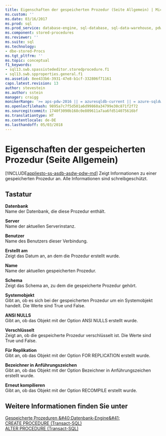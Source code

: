 ```yaml
---
title: Eigenschaften der gespeicherten Prozedur (Seite Allgemein) | Microsoft Dokumentation
ms.custom: ''
ms.date: 03/16/2017
ms.prod: sql
ms.prod_service: database-engine, sql-database, sql-data-warehouse, pdw
ms.component: stored-procedures
ms.reviewer: ''
ms.suite: sql
ms.technology:
- dbe-stored-Procs
ms.tgt_pltfrm: ''
ms.topic: conceptual
f1_keywords:
- sql13.swb.spassistededitor.storedprocedure.f1
- sql13.swb.spproperties.general.f1
ms.assetid: 8ee433b6-3931-47e8-b1cf-332806f71161
caps.latest.revision: 13
author: stevestein
ms.author: sstein
manager: craigg
monikerRange: '>= aps-pdw-2016 || = azuresqldb-current || = azure-sqldw-latest || >= sql-server-2016 || = sqlallproducts-allversions'
ms.openlocfilehash: 9895a7c7f5d501a6d99860a34799e30c871f2f72
ms.sourcegitcommit: 1740f3090b168c0e809611a7aa6fd514075616bf
ms.translationtype: HT
ms.contentlocale: de-DE
ms.lasthandoff: 05/03/2018
---
```

# <a name="stored-procedure-properties-general-page"></a>Eigenschaften der gespeicherten Prozedur (Seite Allgemein)
[!INCLUDE[appliesto-ss-asdb-asdw-pdw-md](../../includes/appliesto-ss-asdb-asdw-pdw-md.md)]
  Zeigt Informationen zu einer gespeicherten Prozedur an. Alle Informationen sind schreibgeschützt.  
  
## <a name="options"></a>Tastatur  
 **Datenbank**  
 Name der Datenbank, die diese Prozedur enthält.  
  
 **Server**  
 Name der aktuellen Serverinstanz.  
  
 **Benutzer**  
 Name des Benutzers dieser Verbindung.  
  
 **Erstellt am**  
 Zeigt das Datum an, an dem die Prozedur erstellt wurde.  
  
 **Name**  
 Name der aktuellen gespeicherten Prozedur.  
  
 **Schema**  
 Zeigt das Schema an, zu dem die gespeicherte Prozedur gehört.  
  
 **Systemobjekt**  
 Gibt an, ob es sich bei der gespeicherten Prozedur um ein Systemobjekt handelt. Die Werte sind True und False.  
  
 **ANSI NULLS**  
 Gibt an, ob das Objekt mit der Option ANSI NULLS erstellt wurde.  
  
 **Verschlüsselt**  
 Zeigt an, ob die gespeicherte Prozedur verschlüsselt ist. Die Werte sind True und False.  
  
 **Für Replikation**  
 Gibt an, ob das Objekt mit der Option FOR REPLICATION erstellt wurde.  
  
 **Bezeichner in Anführungszeichen**  
 Gibt an, ob das Objekt mit der Option Bezeichner in Anführungszeichen erstellt wurde.  
  
 **Erneut kompilieren**  
 Gibt an, ob das Objekt mit der Option RECOMPILE erstellt wurde.  
  
## <a name="see-also"></a>Weitere Informationen finden Sie unter  
 
  [Gespeicherte Prozeduren &amp;#40;Datenbank-Engine&amp;#41;](../../relational-databases/stored-procedures/stored-procedures-database-engine.md)   
 [CREATE PROCEDURE &#40;Transact-SQL&#41;](../../t-sql/statements/create-procedure-transact-sql.md)   
 [ALTER PROCEDURE &#40;Transact-SQL&#41;](../../t-sql/statements/alter-procedure-transact-sql.md)  
  
  
